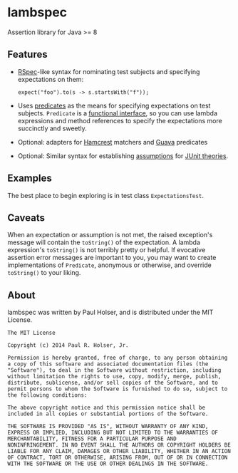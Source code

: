 # lambspec

Assertion library for Java >= 8


## Features

* [RSpec](http://rspec.info/)-like syntax for nominating test subjects
and specifying expectations on them:

    `expect("foo").to(s -> s.startsWith("f"));`

* Uses [predicates](http://download.java.net/jdk8/docs/api/java/util/function/Predicate.html)
as the means for specifying expectations on test subjects. `Predicate` is a
[functional interface](http://download.java.net/jdk8/docs/api/java/lang/FunctionalInterface.html),
so you can use lambda expressions and method references to specify the
expectations more succinctly and sweetly.

* Optional: adapters for [Hamcrest](http://hamcrest.org/JavaHamcrest/)
matchers and [Guava](https://code.google.com/p/guava-libraries/) predicates

* Optional: Similar syntax for establishing
[assumptions](https://github.com/junit-team/junit/wiki/Assumptions-with-assume)
for [JUnit theories](http://junit.org).

## Examples

The best place to begin exploring is in test class `ExpectationsTest`.


## Caveats

When an expectation or assumption is not met, the raised exception's message will
contain the `toString()` of the expectation. A lambda expression's `toString()`
is not terribly pretty or helpful. If evocative assertion error messages are
important to you, you may want to create implementations of `Predicate`,
anonymous or otherwise, and override `toString()` to your liking.

## About

lambspec was written by Paul Holser, and is distributed under the MIT License.

    The MIT License

    Copyright (c) 2014 Paul R. Holser, Jr.

    Permission is hereby granted, free of charge, to any person obtaining
    a copy of this software and associated documentation files (the
    "Software"), to deal in the Software without restriction, including
    without limitation the rights to use, copy, modify, merge, publish,
    distribute, sublicense, and/or sell copies of the Software, and to
    permit persons to whom the Software is furnished to do so, subject to
    the following conditions:

    The above copyright notice and this permission notice shall be
    included in all copies or substantial portions of the Software.

    THE SOFTWARE IS PROVIDED "AS IS", WITHOUT WARRANTY OF ANY KIND,
    EXPRESS OR IMPLIED, INCLUDING BUT NOT LIMITED TO THE WARRANTIES OF
    MERCHANTABILITY, FITNESS FOR A PARTICULAR PURPOSE AND
    NONINFRINGEMENT. IN NO EVENT SHALL THE AUTHORS OR COPYRIGHT HOLDERS BE
    LIABLE FOR ANY CLAIM, DAMAGES OR OTHER LIABILITY, WHETHER IN AN ACTION
    OF CONTRACT, TORT OR OTHERWISE, ARISING FROM, OUT OF OR IN CONNECTION
    WITH THE SOFTWARE OR THE USE OR OTHER DEALINGS IN THE SOFTWARE.

